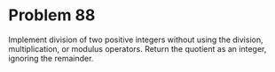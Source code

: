 # Problem 88

Implement division of two positive integers without using the division, multiplication, or modulus operators. Return the quotient as an integer, ignoring the remainder.
